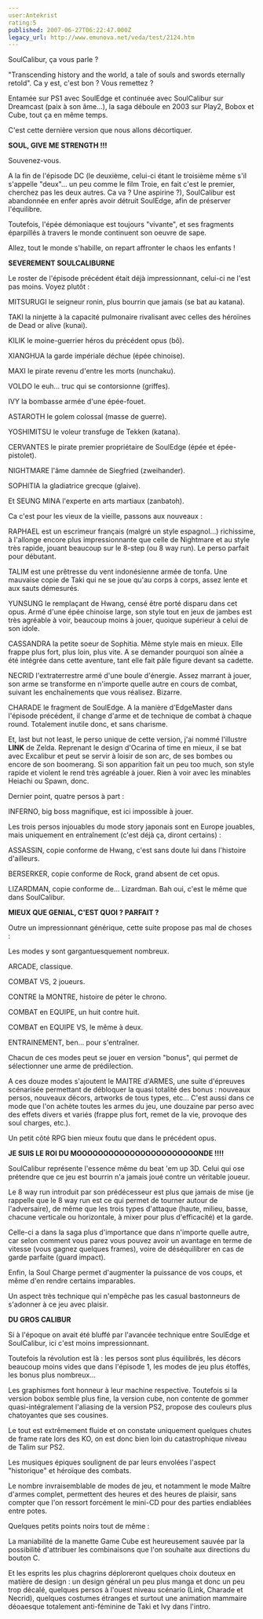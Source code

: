 ```yaml
---
user:Antekrist
rating:5
published: 2007-06-27T06:22:47.000Z
legacy_url: http://www.emunova.net/veda/test/2124.htm
---
```

SoulCalibur, ça vous parle ?  

"Transcending history and the world, a tale of souls and swords eternally retold". Ca y est, c'est bon ? Vous remettez ?  

Entamée sur PS1 avec SoulEdge et continuée avec SoulCalibur sur Dreamcast (paix à son âme...), la saga déboule en 2003 sur Play2, Bobox et Cube, tout ça en même temps.  

C'est cette dernière version que nous allons décortiquer.  

  

**SOUL, GIVE ME STRENGTH !!!**  

Souvenez-vous.  

A la fin de l'épisode DC (le deuxième, celui-ci étant le troisième même s'il s'appelle "deux"... un peu comme le film Troie, en fait c'est le premier, cherchez pas les deux autres. Ca va ? Une aspirine ?), SoulCalibur est abandonnée en enfer après avoir détruit SoulEdge, afin de préserver l'équilibre.  

Toutefois, l'épée démoniaque est toujours "vivante", et ses fragments éparpillés à travers le monde continuent son oeuvre de sape.  

  

Allez, tout le monde s'habille, on repart affronter le chaos les enfants !  

  

**SEVEREMENT SOULCALIBURNE**  

Le roster de l'épisode précédent était déjà impressionnant, celui-ci ne l'est pas moins. Voyez plutôt :  

MITSURUGI le seigneur ronin, plus bourrin que jamais (se bat au katana).  

TAKI la ninjette à la capacité pulmonaire rivalisant avec celles des héroïnes de Dead or alive (kunai).  

KILIK le moine-guerrier héros du précédent opus (bô).  

XIANGHUA la garde impériale déchue (épée chinoise).  

MAXI le pirate revenu d'entre les morts (nunchaku).  

VOLDO le euh... truc qui se contorsionne (griffes).  

IVY la bombasse armée d'une épée-fouet.  

ASTAROTH le golem colossal (masse de guerre).  

YOSHIMITSU le voleur transfuge de Tekken (katana).  

CERVANTES le pirate premier propriétaire de SoulEdge (épée et épée-pistolet).  

NIGHTMARE l'âme damnée de Siegfried (zweihander).  

SOPHITIA la gladiatrice grecque (glaive).  

Et SEUNG MINA l'experte en arts martiaux (zanbatoh).  

  

Ca c'est pour les vieux de la vieille, passons aux nouveaux :  

RAPHAEL est un escrimeur français (malgré un style espagnol...) richissime, à l'allonge encore plus impressionnante que celle de Nightmare et au style très rapide, jouant beaucoup sur le 8-step (ou 8 way run). Le perso parfait pour débutant.  

TALIM est une prêtresse du vent indonésienne armée de tonfa. Une mauvaise copie de Taki qui ne se joue qu'au corps à corps, assez lente et aux sauts démesurés.  

YUNSUNG le remplaçant de Hwang, censé être porté disparu dans cet opus. Armé d'une épée chinoise large, son style tout en jeux de jambes est très agréable à voir, beaucoup moins à jouer, quoique supérieur à celui de son idole.  

CASSANDRA la petite soeur de Sophitia. Même style mais en mieux. Elle frappe plus fort, plus loin, plus vite. A se demander pourquoi son aînée a été intégrée dans cette aventure, tant elle fait pâle figure devant sa cadette.  

NECRID l'extraterrestre armé d'une boule d'énergie. Assez marrant à jouer, son arme se transforme en n'importe quelle autre en cours de combat, suivant les enchaînements que vous réalisez. Bizarre.  

CHARADE le fragment de SoulEdge. A la manière d'EdgeMaster dans l'épisode précédent, il change d'arme et de technique de combat à chaque round. Totalement inutile donc, et sans charisme.  

Et, last but not least, le perso unique de cette version, j'ai nommé l'illustre **LINK** de Zelda. Reprenant le design d'Ocarina of time en mieux, il se bat avec Excalibur et peut se servir à loisir de son arc, de ses bombes ou encore de son boomerang. Si son apparition fait un peu too much, son style rapide et violent le rend très agréable à jouer. Rien à voir avec les minables Heiachi ou Spawn, donc.  

  

Dernier point, quatre persos à part :  

INFERNO, big boss magnifique, est ici impossible à jouer.  

Les trois persos injouables du mode story japonais sont en Europe jouables, mais uniquement en entraînement (c'est déjà ça, diront certains) :  

ASSASSIN, copie conforme de Hwang, c'est sans doute lui dans l'histoire d'ailleurs.  

BERSERKER, copie conforme de Rock, grand absent de cet opus.  

LIZARDMAN, copie conforme de... Lizardman. Bah oui, c'est le même que dans SoulCalibur.  

  

**MIEUX QUE GENIAL, C'EST QUOI ? PARFAIT ?**  

Outre un impressionnant générique, cette suite propose pas mal de choses :  

Les modes y sont gargantuesquement nombreux.  

ARCADE, classique.  

COMBAT VS, 2 joueurs.  

CONTRE la MONTRE, histoire de péter le chrono.  

COMBAT en EQUIPE, un huit contre huit.  

COMBAT en EQUIPE VS, le même à deux.  

ENTRAINEMENT, ben... pour s'entraîner.  

Chacun de ces modes peut se jouer en version "bonus", qui permet de sélectionner une arme de prédilection.  

  

A ces douze modes s'ajoutent le MAITRE d'ARMES, une suite d'épreuves scénarisée permettant de débloquer la quasi totalité des bonus : nouveaux persos, nouveaux décors, artworks de tous types, etc... C'est aussi dans ce mode que l'on achète toutes les armes du jeu, une douzaine par perso avec des effets divers et variés (frappe plus fort, remet de la vie, provoque des soul charges, etc.).  

Un petit côté RPG bien mieux foutu que dans le précédent opus.  

  

**JE SUIS LE ROI DU MOOOOOOOOOOOOOOOOOOOOOOONDE !!!!**  

SoulCalibur représente l'essence même du beat 'em up 3D. Celui qui ose prétendre que ce jeu est bourrin n'a jamais joué contre un véritable joueur.  

Le 8 way run introduit par son prédécesseur est plus que jamais de mise (je rappelle que le 8 way run est ce qui permet de tourner autour de l'adversaire), de même que les trois types d'attaque (haute, milieu, basse, chacune verticale ou horizontale, à mixer pour plus d'efficacité) et la garde.  

Celle-ci a dans la saga plus d'importance que dans n'importe quelle autre, car selon comment vous parez vous pouvez avoir un avantage en terme de vitesse (vous gagnez quelques frames), voire de déséquilibrer en cas de garde parfaite (guard impact).  

Enfin, la Soul Charge permet d'augmenter la puissance de vos coups, et même d'en rendre certains imparables.  

Un aspect très technique qui n'empêche pas les casual bastonneurs de s'adonner à ce jeu avec plaisir.  

  

**DU GROS CALIBUR**  

Si à l'époque on avait été bluffé par l'avancée technique entre SoulEdge et SoulCalibur, ici c'est moins impressionnant.  

Toutefois la révolution est là : les persos sont plus équilibrés, les décors beaucoup moins vides que dans l'épisode 1, les modes de jeu plus étoffés, les bonus plus nombreux...  

Les graphismes font honneur à leur machine respective. Toutefois si la version bobox semble plus fine, la version cube, non contente de gommer quasi-intégralement l'aliasing de la version PS2, propose des couleurs plus chatoyantes que ses cousines.  

Le tout est extrêmement fluide et on constate uniquement quelques chutes de frame rate lors des KO, on est donc bien loin du catastrophique niveau de Talim sur PS2\.  

Les musiques épiques soulignent de par leurs envolées l'aspect "historique" et héroïque des combats.  

Le nombre invraisemblable de modes de jeu, et notamment le mode Maître d'armes complet, permettent des heures et des heures de plaisir, sans compter que l'on ressort forcément le mini-CD pour des parties endiablées entre potes.  

Quelques petits points noirs tout de même :  

La maniabilité de la manette Game Cube est heureusement sauvée par la possibilité d'attribuer les combinaisons que l'on souhaite aux directions du bouton C.  

Et les esprits les plus chagrins déploreront quelques choix douteux en matière de design : un design général un peu plus manga et donc un peu trop décalé, quelques persos à l'ouest niveau scénario (Link, Charade et Necrid), quelques costumes étranges et surtout une animation mammaire déoaesque totalement anti-féminine de Taki et Ivy dans l'intro.